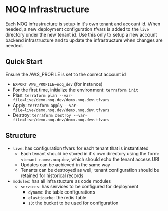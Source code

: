 # NOQ Infrastructure

Each NOQ infrastructure is setup in it's own tenant and account id. When needed, a new deployment configuration tfvars is added to the `live` directory under the new tenant id. Use this only to setup a new account backend infrastructure and to update the infrastructure when changes are needed.

## Quick Start

Ensure the AWS_PROFILE is set to the correct account id

- `EXPORT AWS_PROFILE=noq_dev` (for instance)
- For the first time, initialize the environment: `terraform init`
- Plan: `terraform plan --var-file=live/demo.noq.dev/demo.noq.dev.tfvars`
- Apply: `terraform apply --var-file=live/demo.noq.dev/demo.noq.dev.tfvars`
- Destroy: `terraform destroy --var-file=live/demo.noq.dev/demo.noq.dev.tfvars`

## Structure

- `live`: has configuration tfvars for each tenant that is instantiated
  - Each tenant should be stored in it's own directory using the form: `<tenant name>.noq.dev`, which should echo the tenant access URI
  - Updates can be achieved in the same way
  - Tenants can be destroyed as well; tenant configuration should be retained for historical records
- `modules`: has all infrastucture as code modules
  - `services`: has services to be configured for deployment
    - `dynamo`: the table configurations
    - `elasticache`: the redis table
    - `s3`: the bucket to be used for configuration
